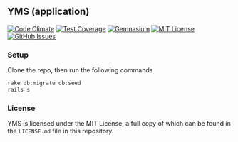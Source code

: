 ## YMS (application)

[![Code Climate](https://img.shields.io/codeclimate/github/raptblue/yms.svg?style=flat-square)](https://codeclimate.com/github/raptblue/yms)
[![Test Coverage](https://img.shields.io/codeclimate/coverage/github/raptblue/yms.svg?style=flat-square)](https://codeclimate.com/github/raptblue/yms)
[![Gemnasium](https://img.shields.io/gemnasium/raptblue/yms.svg?style=flat-square)](https://gemnasium.com/raptblue/yms)
[![MIT License](https://img.shields.io/badge/license-mit-lightgrey.svg?style=flat-square)](http://opensource.org/licenses/MIT)
[![GitHub Issues](https://img.shields.io/github/issues/raptblue/yms.svg?style=flat-square)](https://github.com/raptblue/yms/issues)

### Setup
Clone the repo, then run the following commands
```bash
rake db:migrate db:seed
rails s
```

### License
YMS is licensed under the MIT License, a full copy of which can be found in the `LICENSE.md` file in this repository.
